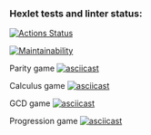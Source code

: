 ### Hexlet tests and linter status:
[![Actions Status](https://github.com/gendzmin/frontend-project-44/workflows/hexlet-check/badge.svg)](https://github.com/gendzmin/frontend-project-44/actions)

[![Maintainability](https://api.codeclimate.com/v1/badges/d3df1974005f6b4bc462/maintainability)](https://codeclimate.com/github/gendzmin/frontend-project-44/maintainability)

Parity game
[![asciicast](https://asciinema.org/a/PGSNkrgW07SE9E2zICJOHbYXx.svg)](https://asciinema.org/a/PGSNkrgW07SE9E2zICJOHbYXx)

Calculus game
[![asciicast](https://asciinema.org/a/818gBvTB9ouaeii13HWQ2MHvu.svg)](https://asciinema.org/a/818gBvTB9ouaeii13HWQ2MHvu)

GCD game
[![asciicast](https://asciinema.org/a/556949.svg)](https://asciinema.org/a/556949)

Progression game
[![asciicast](https://asciinema.org/a/557092.svg)](https://asciinema.org/a/557092)